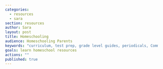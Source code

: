 ```yaml
---
categories: 
  - resources
  - sara
section: resources
author: Sara
layout: post
title: Homeschooling
audience: Homeschooling Parents
keywords: "curriculum, test prep, grade level guides, periodicals, Common Core"
goals: learn homeschool resources
actions: ""
published: true
---
```


